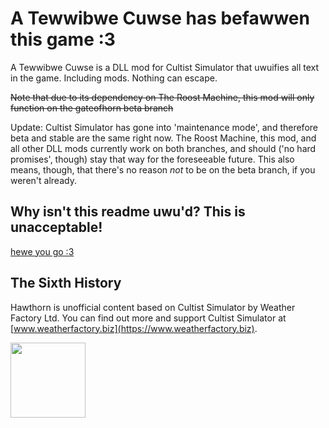 # A Tewwibwe Cuwse has befawwen this game :3

A Tewwibwe Cuwse is a DLL mod for Cultist Simulator that uwuifies all text in the game. Including mods. Nothing can escape.

~~Note that due to its dependency on The Roost Machine, this mod will only function on the gateofhorn beta branch~~

Update: Cultist Simulator has gone into 'maintenance mode', and therefore beta and stable are the same right now. The Roost Machine, this mod, and all other DLL mods currently work on both branches, and should ('no hard promises', though) stay that way for the foreseeable future. This also means, though, that there's no reason *not* to be on the beta branch, if you weren't already.

## Why isn't this readme uwu'd? This is unacceptable!

[hewe you go :3](https://github.com/KatTheFox/tewwibwecuwse/blob/main/WEADME.md)

## The Sixth History

Hawthorn is unofficial content based on Cultist Simulator by Weather Factory Ltd. You can find out more and support Cultist Simulator at [www.weatherfactory.biz](https://www.weatherfactory.biz).

<img src="https://weatherfactory.biz/wp-content/uploads/2022/11/sixth-history-logo-text-black.png" width="120" /> 
